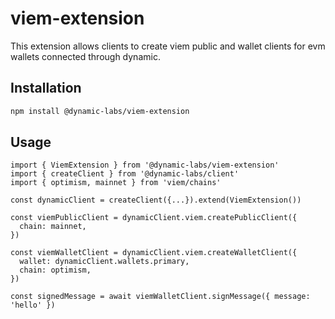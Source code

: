 # viem-extension

This extension allows clients to create viem public and wallet clients for evm wallets connected through dynamic.

## Installation

```bash
npm install @dynamic-labs/viem-extension
```

## Usage

```tsx
import { ViemExtension } from '@dynamic-labs/viem-extension'
import { createClient } from '@dynamic-labs/client'
import { optimism, mainnet } from 'viem/chains'

const dynamicClient = createClient({...}).extend(ViemExtension())

const viemPublicClient = dynamicClient.viem.createPublicClient({
  chain: mainnet,
})

const viemWalletClient = dynamicClient.viem.createWalletClient({
  wallet: dynamicClient.wallets.primary,
  chain: optimism,
})

const signedMessage = await viemWalletClient.signMessage({ message: 'hello' })
```
